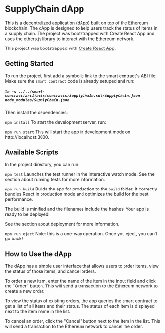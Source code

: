 

# SupplyChain dApp
This is a decentralized application (dApp) built on top of the Ethereum blockchain. The dApp is designed to help users track the status of items in a supply chain. The project was bootstrapped with Create React App and uses the ethers.js library to interact with the Ethereum network.

This project was bootstrapped with [Create React App](https://github.com/facebook/create-react-app).



## Getting Started
To run the project, first add a symbolic link to the smart contract's ABI file:
Make sure the `smart contract` code is already setuped and run:

##### `ln -s ../../smart-contract/artifacts/contracts/SupplyChain.sol/SupplyChain.json node_modules/SupplyChain.json`

Then install the dependencies:

`npm install`
To start the development server, run:

`npm run start`
This will start the app in development mode on http://localhost:3000.


## Available Scripts
In the project directory, you can run:

`npm test`
Launches the test runner in the interactive watch mode.
See the section about running tests for more information.

`npm run build`
Builds the app for production to the `build` folder.
It correctly bundles React in production mode and optimizes the build for the best performance.

The build is minified and the filenames include the hashes.
Your app is ready to be deployed!

See the section about deployment for more information.

`npm run eject`
Note: this is a one-way operation. Once you eject, you can’t go back!

## How to Use the dApp
The dApp has a simple user interface that allows users to order items, view the status of those items, and cancel orders.

To order a new item, enter the name of the item in the input field and click the "Order" button. This will send a transaction to the Ethereum network to create a new order.

To view the status of existing orders, the app queries the smart contract to get a list of all items and their status. The status of each item is displayed next to the item name in the list.

To cancel an order, click the "Cancel" button next to the item in the list. This will send a transaction to the Ethereum network to cancel the order.




